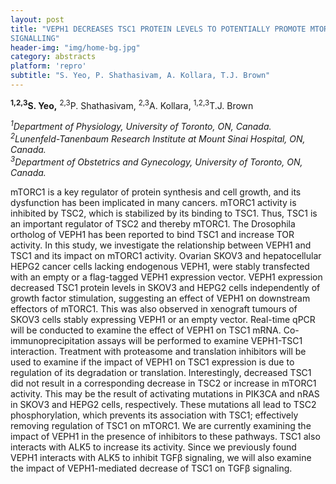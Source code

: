 ```yaml
---
layout: post
title: "VEPH1 DECREASES TSC1 PROTEIN LEVELS TO POTENTIALLY PROMOTE MTOR
SIGNALLING"
header-img: "img/home-bg.jpg"
category: abstracts
platform: 'repro'
subtitle: "S. Yeo, P. Shathasivam, A. Kollara, T.J. Brown"
---
```

**<sup>1,2,3</sup>S. Yeo,** <sup>2,3</sup>P. Shathasivam, <sup>2,3</sup>A. Kollara, <sup>1,2,3</sup>T.J. Brown

_<sup>1</sup>Department of Physiology, University of Toronto, ON, Canada._  
_<sup>2</sup>Lunenfeld-Tanenbaum Research Institute at Mount Sinai Hospital, ON,
Canada._  
_<sup>3</sup>Department of Obstetrics and Gynecology, University of Toronto, ON,
Canada._

mTORC1 is a key regulator of protein synthesis and cell growth, and its
dysfunction has been implicated in many cancers. mTORC1 activity is
inhibited by TSC2, which is stabilized by its binding to TSC1. Thus,
TSC1 is an important regulator of TSC2 and thereby mTORC1. The
Drosophila ortholog of VEPH1 has been reported to bind TSC1 and increase
TOR activity. In this study, we investigate the relationship between
VEPH1 and TSC1 and its impact on mTORC1 activity. Ovarian SKOV3 and
hepatocellular HEPG2 cancer cells lacking endogenous VEPH1, were stably
transfected with an empty or a flag-tagged VEPH1 expression vector.
VEPH1 expression decreased TSC1 protein levels in SKOV3 and HEPG2 cells
independently of growth factor stimulation, suggesting an effect of
VEPH1 on downstream effectors of mTORC1. This was also observed in
xenograft tumours of SKOV3 cells stably expressing VEPH1 or an empty
vector. Real-time qPCR will be conducted to examine the effect of VEPH1
on TSC1 mRNA. Co-immunoprecipitation assays will be performed to examine
VEPH1-TSC1 interaction. Treatment with proteasome and translation
inhibitors will be used to examine if the impact of VEPH1 on TSC1
expression is due to regulation of its degradation or translation.
Interestingly, decreased TSC1 did not result in a corresponding decrease
in TSC2 or increase in mTORC1 activity. This may be the result of
activating mutations in PIK3CA and nRAS in SKOV3 and HEPG2 cells,
respectively. These mutations all lead to TSC2 phosphorylation, which
prevents its association with TSC1; effectively removing regulation of
TSC1 on mTORC1. We are currently examining the impact of VEPH1 in the
presence of inhibitors to these pathways. TSC1 also interacts with ALK5
to increase its activity. Since we previously found VEPH1 interacts with
ALK5 to inhibit TGFβ signaling, we will also examine the impact of
VEPH1-mediated decrease of TSC1 on TGFβ signaling.
